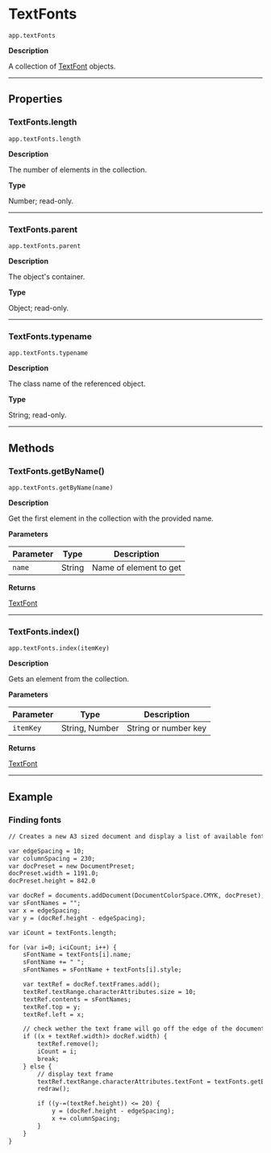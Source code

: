 # TextFonts

`app.textFonts`

**Description**

A collection of [TextFont](./TextFont.md) objects.

---

## Properties

### TextFonts.length

`app.textFonts.length`

**Description**

The number of elements in the collection.

**Type**

Number; read-only.

---

### TextFonts.parent

`app.textFonts.parent`

**Description**

The object's container.

**Type**

Object; read-only.

---

### TextFonts.typename

`app.textFonts.typename`

**Description**

The class name of the referenced object.

**Type**

String; read-only.

---

## Methods

### TextFonts.getByName()

`app.textFonts.getByName(name)`

**Description**

Get the first element in the collection with the provided name.

**Parameters**

| Parameter   | Type   | Description            |
|-------------|--------|------------------------|
| `name`      | String | Name of element to get |

**Returns**

[TextFont](./TextFont.md)

---

### TextFonts.index()

`app.textFonts.index(itemKey)`

**Description**

Gets an element from the collection.

**Parameters**

| Parameter   | Type           | Description          |
|-------------|----------------|----------------------|
| `itemKey`   | String, Number | String or number key |

**Returns**

[TextFont](./TextFont.md)

---

## Example

### Finding fonts

```default
// Creates a new A3 sized document and display a list of available fonts until the document is full.

var edgeSpacing = 10;
var columnSpacing = 230;
var docPreset = new DocumentPreset;
docPreset.width = 1191.0;
docPreset.height = 842.0

var docRef = documents.addDocument(DocumentColorSpace.CMYK, docPreset);
var sFontNames = "";
var x = edgeSpacing;
var y = (docRef.height - edgeSpacing);

var iCount = textFonts.length;

for (var i=0; i<iCount; i++) {
    sFontName = textFonts[i].name;
    sFontName += " ";
    sFontNames = sFontName + textFonts[i].style;

    var textRef = docRef.textFrames.add();
    textRef.textRange.characterAttributes.size = 10;
    textRef.contents = sFontNames;
    textRef.top = y;
    textRef.left = x;

    // check wether the text frame will go off the edge of the document
    if ((x + textRef.width)> docRef.width) {
        textRef.remove();
        iCount = i;
        break;
    } else {
        // display text frame
        textRef.textRange.characterAttributes.textFont = textFonts.getByName(textFonts[i].name);
        redraw();

        if ((y-=(textRef.height)) <= 20) {
            y = (docRef.height - edgeSpacing);
            x += columnSpacing;
        }
    }
}
```

